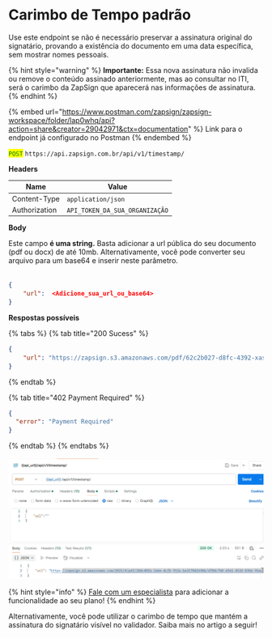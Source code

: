 # Carimbo de Tempo padrão

Use este endpoint se não é necessário preservar a assinatura original do signatário, provando a existência do documento em uma data específica, sem mostrar nomes pessoais.

{% hint style="warning" %}
**Importante:** Essa nova assinatura não invalida ou remove o conteúdo assinado anteriormente, mas ao consultar no ITI, será o carimbo da ZapSign que aparecerá nas informações de assinatura.
{% endhint %}

{% embed url="https://www.postman.com/zapsign/zapsign-workspace/folder/lap0whq/api?action=share&creator=29042971&ctx=documentation" %}
Link para o endpoint já configurado no Postman
{% endembed %}

<mark style="color:green;">`POST`</mark> `https://api.zapsign.com.br/api/v1/timestamp/`

**Headers**

| Name          | Value                          |
| ------------- | ------------------------------ |
| Content-Type  | `application/json`             |
| Authorization | `API_TOKEN_DA_SUA_ORGANIZAÇÃO` |

**Body**

Este campo **é uma string.** Basta adicionar a url pública do seu documento (pdf ou docx) de até 10mb. Alternativamente, você pode converter seu arquivo para um base64 e inserir neste parâmetro.&#x20;

```json

{
    "url":  <Adicione_sua_url_ou_base64>
}

```

**Respostas possíveis**

{% tabs %}
{% tab title="200 Sucess" %}
```json
{
    "url": "https://zapsign.s3.amazonaws.com/pdf/62c2b027-d8fc-4392-xas75-f3c46c3cfc7a/d33336-4182-8c8b-ded5287e4c0f.pdf"
}
```
{% endtab %}

{% tab title="402 Payment Required" %}
```json
{
  "error": "Payment Required"
}
```
{% endtab %}
{% endtabs %}

![Carimbo de Tempo padrão ](https://github.com/AmandaAmani/documenta-ocurso/blob/main/timestamp%20padrao%20total.gif?raw=true)

{% hint style="info" %}
[Fale com um especialista](https://api.whatsapp.com/send?phone=551140401991\&text=Ol%C3%A1,%20sou%20amanda@zapsign.com.br%20e%20gostaria%20de%20falar%20com%20vendas%20para%20comprar%20Carimbo%20de%20tempo) para adicionar a funcionalidade ao seu plano!
{% endhint %}

Alternativamente, você pode utilizar o carimbo de tempo que mantém a assinatura do signatário visível no validador. Saiba mais no artigo a seguir!
